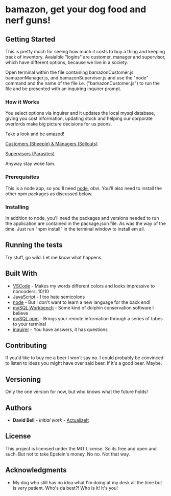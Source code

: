 # bamazon, get your dog food and nerf guns!

## Getting Started

This is pretty much for seeing how much it costs to buy a thing and keeping track of inventory. Avaialble "logins" are customer, manager and supervisor, which have different options, because we live in a society.

Open terminal within the file containing bamazonCustomer.js, bamazonManager.js, and bamazonSupervisor.js and use the "node" command and the name of the file i.e. ("bamazonCustomer.js") to run the file and be presented with an inquiring inquirer prompt.

### How it Works

You select options via inquirer and it updates the local mysql database, giving you cost information, updating stock and helping our corporate overlords make big picture decisions for us peons.

Take a look and be amazed!

[Customers (Sheeple) & Managers (Sellouts)](https://drive.google.com/file/d/16TX0qRQ0zQsCgGJlb7OvT9tj1Q9Y8Xv3/view)

[Supervisors (Parasites)](#)

Anyway stay woke fam.

### Prerequisites

This is a node app, so you'll need [node](https://nodejs.org/en/), obvi. You'll also need to install the other npm packages as discussed below.

### Installing

In addition to node, you'll need the packages and versions needed to run the application are contained in the package.json file. As was the way of the time. Just run "npm install" in the terminal window to install em all.

## Running the tests

Try stuff, go wild. Let me know what happens.

## Built With

* [VSCode](https://code.visualstudio.com/) - Makes my words different colors and looks impressive to noncoders. 10/10
* [JavaScript](https://www.javascript.com/) - I too hate semicolons
* [node](https://nodejs.org/en/) - But I don't want to learn a new language for the back end!
* [mySQL Workbench](https://www.mysql.com/products/workbench/) - Some kind of dolphin conservation software I believe
* [mySQL npm](https://www.npmjs.com/package/mysql) - Brings your remote information through a series of tubes to your terminal
* [inquirer](https://www.npmjs.com/package/inquirer/) - You have answers, it has questions

## Contributing

If you'd like to buy me a beer I won't say no. I could probably be convinced to listen to ideas you might have over said beer. If it's a good beer. Maybe.

## Versioning

Only the one version for now, but who knows what the future holds!

## Authors

* **David Bell** - *Initial work* - [ActualizeIt](https://github.com/actualizeit)

## License

This project is licensed under the MIT License. So its free and open and such. But not to take Epstein's money. No no. Not that way.

## Acknowledgments

* My dog who still has no idea what I'm doing at my desk all the time but is very patient. Who's da best?! Who is it! It's you!
